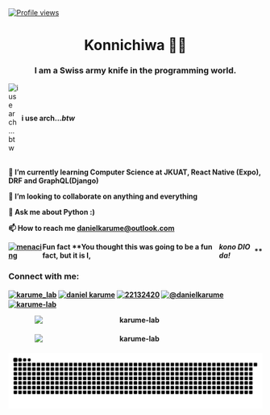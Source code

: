 <a href="https://github.com/Karume-lab/karume-lab">
    <img src="https://komarev.com/ghpvc/?username=Karume-lab&color=red" alt="Profile views" />
</a>

<h1 align="center">Konnichiwa 👋🏾</h1>
<h3 align="center">I am a Swiss army knife in the programming world.</h3>

<div style="display: flex; align-items: center; gap: 6px;">
    <img src="https://user-images.githubusercontent.com/25181517/186884156-e63da389-f3e1-4dca-a6c1-d76e886ba22a.png"
        alt="i use arch...btw" width="20" />
    <strong>i use <b>arch</>...<i>btw</i></strong>
</div>

<br>

🌱 I’m currently learning **Computer Science at JKUAT, React Native (Expo), DRF and GraphQL(Django)**

👯 I’m looking to collaborate on **anything and everything**

💬 Ask me about **Python :)**

📫 How to reach me **danielkarume@outlook.com**

<div style="display:flex; align-items:center;">
    <a href="https://emoji.gg/emoji/6991_menacing"><img src="https://cdn3.emoji.gg/emojis/6991_menacing.png"
            width="32px" height="32px" alt="menacing"></a> Fun fact **You thought this was going to be a fun fact, but
    it is I, <em>kono
        DIO da!</em> **
</div>

<h3 align="left">Connect with me:</h3>
<p align="left">
    <a href="https://twitter.com/karume_lab" target="blank"><img align="center"
            src="https://raw.githubusercontent.com/rahuldkjain/github-profile-readme-generator/master/src/images/icons/Social/twitter.svg"
            alt="karume_lab" height="30" width="40" /></a>
    <a href="https://ke.linkedin.com/in/daniel-karume-9aa21a253" target="blank"><img align="center"
            src="https://raw.githubusercontent.com/rahuldkjain/github-profile-readme-generator/master/src/images/icons/Social/linked-in-alt.svg"
            alt="daniel karume" height="30" width="40" /></a>
    <a href="https://stackoverflow.com/users/22132420" target="blank"><img align="center"
            src="https://raw.githubusercontent.com/rahuldkjain/github-profile-readme-generator/master/src/images/icons/Social/stack-overflow.svg"
            alt="22132420" height="30" width="40" /></a>
    <a href="https://medium.com/@danielkarume" target="blank"><img align="center"
            src="https://raw.githubusercontent.com/rahuldkjain/github-profile-readme-generator/master/src/images/icons/Social/medium.svg"
            alt="@danielkarume" height="30" width="40" /></a>
    <a href="https://www.leetcode.com/karume-lab" target="blank"><img align="center"
            src="https://raw.githubusercontent.com/rahuldkjain/github-profile-readme-generator/master/src/images/icons/Social/leet-code.svg"
            alt="karume-lab" height="30" width="40" /></a>
</p>

<div style="text-align: center;">
    <div style="display: flex; flex-direction: column; align-items: center; gap: 20px;">
        <img src="https://github-readme-stats.vercel.app/api?username=karume-lab&show_icons=true&theme=dark&locale=en"
            alt="karume-lab" style="width: 100%; max-width: 400px;" />
<!--         <a href="https://wakatime.com">
            <img src="https://wakatime.com/share/@5c126f93-7255-4b25-ac7a-2dfc2c96815f/58ab8166-1fa1-41bb-a26c-d617aa983e1b.png"
                alt="Wakatime Stats" style="width: 100%; max-width: 400px;" />
        </a> -->
        <img src="https://github-readme-streak-stats.herokuapp.com/?user=karume-lab&theme=dark" alt="karume-lab"
            style="width: 100%; max-width: 400px;" />
        <picture>
            <source media="(prefers-color-scheme: dark)"
                srcset="https://raw.githubusercontent.com/Karume-lab/Karume-lab/output/github-contribution-grid-snake-dark.svg" />
            <source media="(prefers-color-scheme: light)"
                srcset="https://raw.githubusercontent.com/Karume-lab/Karume-lab/output/github-contribution-grid-snake.svg" />
            <img alt="github contribution grid snake animation"
                src="https://raw.githubusercontent.com/Karume-lab/Karume-lab/output/github-contribution-grid-snake.svg" />
        </picture>
    </div>
</div>
